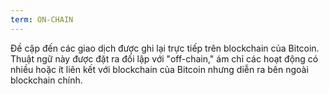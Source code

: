 ```yaml
---
term: ON-CHAIN
---
```


Đề cập đến các giao dịch được ghi lại trực tiếp trên blockchain của Bitcoin. Thuật ngữ này được đặt ra đối lập với "off-chain," ám chỉ các hoạt động có nhiều hoặc ít liên kết với blockchain của Bitcoin nhưng diễn ra bên ngoài blockchain chính.